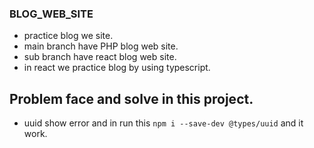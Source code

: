 ### BLOG_WEB_SITE
- practice blog we site.
- main branch have PHP blog web site.
- sub branch have react blog web site.
- in react we practice blog by using typescript.


## Problem face and solve in this project.
- uuid show error and in run this `npm i --save-dev @types/uuid` and it work.
